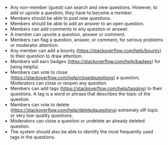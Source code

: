 - Any non-member (guest) can search and view questions. However, to add or upvote a question, they have to become a member.
- Members should be able to post new questions.
- Members should be able to add an answer to an open question.
- Members can add comments to any question or answer.
- A member can upvote a question, answer or comment.
- Members can flag a question, answer, or comment, for serious problems or moderator attention.
- Any member can add a bounty (https://stackoverflow.com/help/bounty) to their question to draw attention.
- Members will earn badges (https://stackoverflow.com/help/badges) for being helpful.
- Members can vote to close (https://stackoverflow.com/help/closedquestions) a question; Moderators can close or reopen any question.
- Members can add tags (https://stackoverflow.com/help/tagging) to their questions. A tag is a word or phrase that describes the topic of the question.
- Members can vote to delete (https://stackoverflow.com/help/deletedquestions) extremely off-topic or very low-quality questions.
- Moderators can close a question or undelete an already deleted question.
- The system should also be able to identify the most frequently used tags in the questions.
